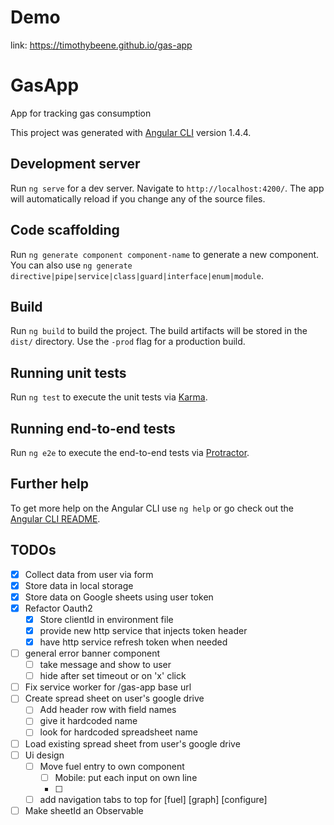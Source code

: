 # Demo
link: https://timothybeene.github.io/gas-app

# GasApp
App for tracking gas consumption

This project was generated with [Angular CLI](https://github.com/angular/angular-cli) version 1.4.4.

## Development server

Run `ng serve` for a dev server. Navigate to `http://localhost:4200/`. The app will automatically reload if you change any of the source files.

## Code scaffolding

Run `ng generate component component-name` to generate a new component. You can also use `ng generate directive|pipe|service|class|guard|interface|enum|module`.

## Build

Run `ng build` to build the project. The build artifacts will be stored in the `dist/` directory. Use the `-prod` flag for a production build.

## Running unit tests

Run `ng test` to execute the unit tests via [Karma](https://karma-runner.github.io).

## Running end-to-end tests

Run `ng e2e` to execute the end-to-end tests via [Protractor](http://www.protractortest.org/).

## Further help

To get more help on the Angular CLI use `ng help` or go check out the [Angular CLI README](https://github.com/angular/angular-cli/blob/master/README.md).

## TODOs
* [x] Collect data from user via form
* [x] Store data in local storage
* [x] Store data on Google sheets using user token
* [x] Refactor Oauth2
    * [x] Store clientId in environment file
    * [x] provide new http service that injects token header
    * [x] have http service refresh token when needed
* [ ] general error banner component
    * [ ] take message and show to user
    * [ ] hide after set timeout or on 'x' click
* [ ] Fix service worker for /gas-app base url
* [ ] Create spread sheet on user's google drive
    * [ ] Add header row with field names
    * [ ] give it hardcoded name
    * [ ] look for hardcoded spreadsheet name
* [ ] Load existing spread sheet from user's google drive
* [ ] Ui design
    * [ ] Move fuel entry to own component
        * [ ] Mobile: put each input on own line
        * [ ] 
    * [ ] add navigation tabs to top for [fuel] [graph] [configure]
* [ ] Make sheetId an Observable